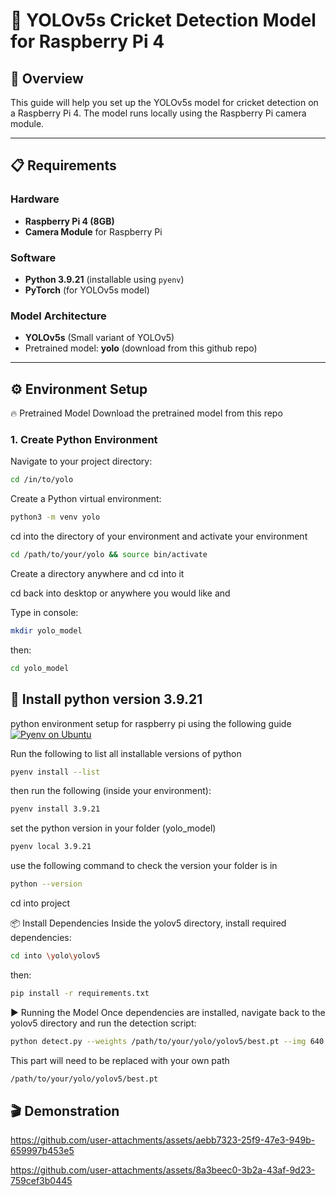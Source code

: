 # 🦗 YOLOv5s Cricket Detection Model for Raspberry Pi 4

## 🚀 Overview
This guide will help you set up the YOLOv5s model for cricket detection on a Raspberry Pi 4. The model runs locally using the Raspberry Pi camera module.

---

## 📋 Requirements

### Hardware
- **Raspberry Pi 4 (8GB)**
- **Camera Module** for Raspberry Pi

### Software
- **Python 3.9.21** (installable using `pyenv`)
- **PyTorch** (for YOLOv5s model)
  
### Model Architecture
- **YOLOv5s** (Small variant of YOLOv5)
- Pretrained model: **yolo** (download from this github repo)

---

## ⚙️ Environment Setup

🔥 Pretrained Model
Download the pretrained model from this repo

### 1. Create Python Environment
Navigate to your project directory:

```bash
cd /in/to/yolo
```

Create a Python virtual environment:

```bash
python3 -m venv yolo
```

cd into the directory of your environment and activate your environment
```bash
cd /path/to/your/yolo && source bin/activate
```

Create a directory anywhere and cd into it

cd back into desktop or anywhere you would like and 

Type in console:
```bash
mkdir yolo_model
```
then:
```bash
cd yolo_model
```

## 🐍 Install python version 3.9.21

python environment setup for raspberry pi using the following guide    
[![Pyenv on Ubuntu](https://img.youtube.com/vi/1Zgo8M9yUtM/0.jpg)](https://www.youtube.com/watch?v=1Zgo8M9yUtM&t=58s)


Run the following to list all installable versions of python

```bash
pyenv install --list
```
then run the following (inside your environment):
```bash
pyenv install 3.9.21
```
set the python version in your folder (yolo_model)
```bash
pyenv local 3.9.21
```
use the following command to check the version your folder is in
```bash
python --version
```


cd into project

📦 Install Dependencies
Inside the yolov5 directory, install required dependencies:
```bash
cd into \yolo\yolov5
```
then:
```bash
pip install -r requirements.txt
```
▶️ Running the Model
Once dependencies are installed, navigate back to the yolov5 directory and run the detection script:

```bash
python detect.py --weights /path/to/your/yolo/yolov5/best.pt --img 640 --source 0 --conf-thres 0.5 --iou-thres 0.4 --name cricket_inference
```

This part will need to be replaced with your own path
```bash
/path/to/your/yolo/yolov5/best.pt
```


## 🎬 Demonstration



https://github.com/user-attachments/assets/aebb7323-25f9-47e3-949b-659997b453e5




https://github.com/user-attachments/assets/8a3beec0-3b2a-43af-9d23-759cef3b0445


